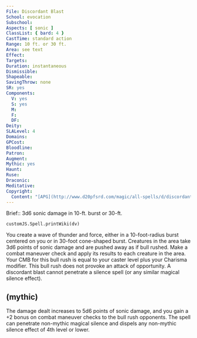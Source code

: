 ```yaml
---
File: Discordant Blast
School: evocation
Subschool: 
Aspects: [ sonic ]
ClassList: { bard: 4 }
CastTime: standard action
Range: 10 ft. or 30 ft.
Area: see text
Effect: 
Targets: 
Duration: instantaneous
Dismissible: 
Shapeable: 
SavingThrow: none
SR: yes
Components:
  V: yes
  S: yes
  M: 
  F: 
  DF: 
Deity: 
SLALevel: 4
Domains: 
GPCost: 
Bloodline: 
Patron: 
Augment: 
Mythic: yes
Haunt: 
Ruse: 
Draconic: 
Meditative: 
Copyright:
  Content: "[APG](http://www.d20pfsrd.com/magic/all-spells/d/discordant-blast)"
---
```

Brief:: 3d6 sonic damage in 10-ft. burst or 30-ft.

```dataviewjs
customJS.Spell.printWiki(dv)
```

You create a wave of thunder and force, either in a 10-foot-radius burst centered on you or in 30-foot cone-shaped burst.  Creatures in the area take 3d6 points of sonic damage and are pushed away as if bull rushed. Make a combat maneuver check and apply its results to each creature in the area. Your CMB for this bull rush is equal to your caster level plus your Charisma modifier. This bull rush does not provoke an attack of opportunity. A discordant blast cannot penetrate a silence spell (or any similar magical silence effect).


## (mythic)

The damage dealt increases to 5d6 points of sonic damage, and you gain a +2 bonus on combat maneuver checks to the bull rush opponents. The spell can penetrate non-mythic magical silence and dispels any non-mythic silence effect of 4th level or lower.
